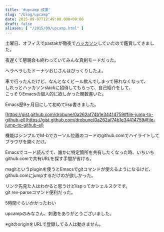 ```yaml
---
title: '#upcamp 成果'
slug: "/blog/upcamp"
date: 2015-09-07T12:49:00.000+09:00
draft: false
aliases: [ "/2015/09/upcamp.html" ]
---
```


土曜日、オフィスでpastakが徹夜で[ハッカソン](http://connpass.com/event/18564/)していたので鑑賞してきました。

  
  

夜遅くて懇親会も終わっていてみんな真剣モードだった。

  
  

ヘラヘラしたドーナツおじさんはびっくりしたよ。

  
  

車で行ったんだけど、なんとなくビール飲んでしまって帰れなくなって、  
しれっとハッカソンslackに招待してもらって、自己紹介をして、  
こっそりEmacsの個人的に欲しかった関数書いた。

  
  

Emacs歴9ヶ月目にして初めてlisp書きました。

  
  

[https://gist.github.com/drobune/0a262af74b1e34414759#file-jump-to-github-el](https://gist.github.com/drobune/0a262af74b1e34414759#file-jump-to-github-el)

  
  

機能はシンプルでM-bでカーソル位置のコードのgithub.comでハイライトしてブラウザを開くだけ。

  
  

Emacsでコード読んでて、誰かに特定箇所を共有したくなった時、いちいちgithub.comで共有URLを探す手間が省ける。

  
  

magitというpluginを使うとEmacsでgitコマンドが使えるようになるけど、github.comにjumpするだけのが欲しかった。

  
  

リンク先見た人はわかると思うけどlispってかシェルスクです。  
git rev-parseコマンド便利だった。

  
  

5時間ぐらいかかったわい

  
  

upcampのみなさん、刺激をありがとうございました。

  
  

※gitのoriginをURLで登録してる人は動きません。